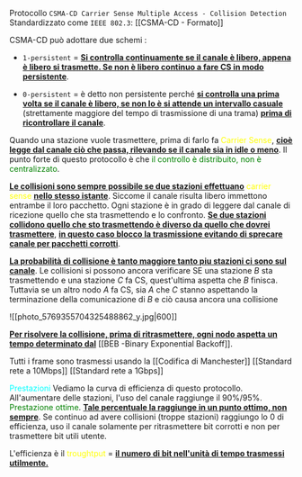 Protocollo `CSMA-CD Carrier Sense Multiple Access - Collision Detection `
Standardizzato come `IEEE 802.3`: [[CSMA-CD - Formato]]

CSMA-CD  può adottare due schemi : 
- `1-persistent` = <b><u>Si controlla continuamente se il canale è libero, appena è libero si trasmette. Se non è libero continuo a fare CS in modo persistente</u></b>. 

- `0-persistent` = è detto non persistente perché <b><u>si controlla una prima volta se il canale è libero, se non lo è si attende un intervallo casuale</u></b> (strettamente maggiore del tempo di trasmissione di una trama) <b><u>prima di ricontrollare il canale</u></b>.

Quando una stazione vuole trasmettere, prima di farlo fa <span style=color:yellow>Carrier Sense</span>, <b><u>cioè legge dal canale ciò che passa, rilevando se il canale sia in idle o meno</u></b>.
Il punto forte di questo protocollo è che <span style=color:green>il controllo è distribuito, non è centralizzato</span>. 

<b><u>Le collisioni sono sempre possibile se due stazioni effettuano</u></b> <span style=color:yellow>carrier sense</span> <b><u>nello stesso istante</u></b>. Siccome il canale risulta libero immettono entrambe il loro pacchetto. 
Ogni stazione è in grado di leggere dal canale di ricezione quello che sta trasmettendo e lo confronto. <b><u>Se due stazioni collidono quello che sto trasmettendo è diverso da quello che dovrei trasmettere</u></b>, <b><u>in questo caso blocco la trasmissione evitando di sprecare canale per pacchetti corrotti</u></b>. 

<b><u>La probabilità di collisione è tanto maggiore tanto piu stazioni ci sono sul canale</u></b>.
Le collisioni si possono ancora verificare SE una stazione $B$ sta trasmettendo e una stazione $C$ fa CS, quest'ultima aspetta che $B$ finisca. Tuttavia se un altro nodo $A$ fa CS, sia $A$ che $C$ stanno aspettando la terminazione della comunicazione di $B$ e ciò causa ancora una collisione

![[photo_5769355704325488862_y.jpg|600]]

<b><u>Per risolvere la collisione, prima di ritrasmettere, ogni nodo aspetta un tempo determinato dal</u></b>  [[BEB -Binary Exponential Backoff]].

Tutti i frame sono trasmessi usando la [[Codifica di Manchester]]
[[Standard rete a 10Mbps]]
[[Standard rete a 1Gbps]]

<span style=color:cyan>Prestazioni</span> 
Vediamo la curva di efficienza di questo protocollo. All'aumentare delle stazioni, l'uso del canale raggiunge il 90%/95%. <span style=color:green>Prestazione ottime</span>. <b><u>Tale percentuale la raggiunge in un punto ottimo, non sempre</u></b>. 
Se continuo ad avere collisioni (troppe stazioni) raggiungo lo 0 di efficienza, uso il canale solamente per ritrasmettere bit corrotti e non per trasmettere bit utili utente. 

L'efficienza è il<span style=color:yellow> troughtput </span>= <b><u>il numero di bit nell'unità di tempo trasmessi utilmente. </u></b>



